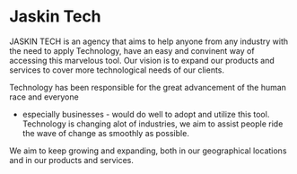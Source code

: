 # Jaskin Tech
JASKIN TECH is an agency that aims to help anyone from any industry with the need to 
apply Technology, have an easy and convinent way of accessing this marvelous tool.
Our vision is to expand our products and services to cover more technological needs
of our clients.

Technology has been responsible for the great advancement of the human race and everyone
- especially businesses - would do well to adopt and utilize this tool. Technology is changing
alot of industries, we aim to assist people ride the wave of change as smoothly as possible. 

We aim to keep growing and expanding, both in our geographical locations and in our products and 
services.